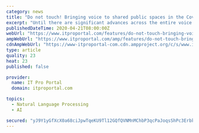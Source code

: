 ```yaml
---
category: news
title: "Do not touch! Bringing voice to shared public spaces in the Covid-19 era"
excerpt: "Until there are significant advances across the entire voice tech stack - from speech recognition to natural language understanding - we users must do our part to increase the odds of being understood. The good news is that many users are getting a crash ..."
publishedDateTime: 2020-04-21T08:00:00Z
webUrl: "https://www.itproportal.com/features/do-not-touch-bringing-voice-to-shared-public-spaces-in-the-covid-19-era/"
ampWebUrl: "https://www.itproportal.com/amp/features/do-not-touch-bringing-voice-to-shared-public-spaces-in-the-covid-19-era/"
cdnAmpWebUrl: "https://www-itproportal-com.cdn.ampproject.org/c/s/www.itproportal.com/amp/features/do-not-touch-bringing-voice-to-shared-public-spaces-in-the-covid-19-era/"
type: article
quality: 23
heat: 23
published: false

provider:
  name: IT Pro Portal
  domain: itproportal.com

topics:
  - Natural Language Processing
  - AI

secured: "yJ9Y1yGfXcX0a68ciJpwTqeKU9Tl12GQfQVNMnMChbP3qcPaJoqsShPc3ErbkugXfC7akttnP0SSFjbg5+C5Ge7WqTfKx3J16NvLLUqaajPfXDZI5alasNLoLHWQAsIk2avADCoszfwd2tUlV1ci0/OtEO2fUUbTngTtCEI4e2d2rdJrQn+Q1OcjDfxT8jIQLGA2+lye5clxCG2nzwsNW6A4xazLJmScjvYmsv5aZFB8Gm1Twijhk1xim9z0KxdI7LqOho9fAwj68IE/MLXDFWs+rrNn6T0af2YM+ulS0JoGke74Mfa7L55aSg0OSfOR/kv4MPNxzep3YM04W+LuMKudFysHxtIv/BBv+R8ogLUz/5CvS2fwamjzo3Z8RoO4g6A18FwdeZ0YI54GF9dXXwR760OUuGODooP+WITvfhrYn/J11D2SQXDbaVHVEfMepyX7lLHjmqYIE2GWXmEGbFGF62+tl5IGN52L5Tgyi5s=;F6YyI4ra6vmCXBznOtbmYA=="
---
```


